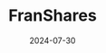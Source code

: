 ---  
layout: startup_page  
title: "FranShares"  
id: "franshares.com"  
permalink: "/fransharesfranshares.com07302024/"  
website: "https://franshares.com/"  
funding_round: "Seed"  
funding_amount: "$4.2M"  
investors: "Chicago Ventures, The Pitch Fund, Litquidity Ventures, Aaron Hashim, Brian Payne"  
about: "FranShares is a marketplace connecting investors with franchise opportunities, allowing fractional ownership in franchises for as little as $500. The platform aims to democratize access to franchise investment, offering a new avenue for passive income and providing franchise operators with alternative funding sources beyond traditional loans or private equity. FranShares ensures investor protection through mandated financial disclosures and regulatory compliance."  
markets: "Fintech, Franchising"  
hq: "Chicago, Illinois, United States"  
founded_year: "2020"  
linkedin: "https://www.linkedin.com/company/franshares"  
twitter: "https://twitter.com/franshares"  
instagram: ""  
facebook: "https://www.facebook.com/franshares"  
crunchbase: "https://www.crunchbase.com/organization/franshares"  
pitchbook: "https://pitchbook.com/profiles/company/471403-63"  

date_display: "30-Jul-2024"  
date: "2024-07-30"

# SEO Optimization  
meta_title: "FranShares - Seed Funding ($4.2M)"  
meta_description: "FranShares, FranShares is a marketplace connecting investors with franchise opportunities, allowing fractional ownership in franchises for as little as $500. The ..."  
meta_keywords: "FranShares, Fintech, Franchising, Seed funding"  
canonical_url: "https://startup.projectstartups.com/fransharesfranshares.com07302024/"  
---
